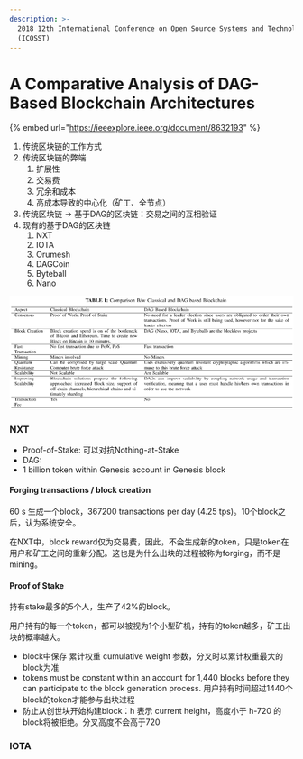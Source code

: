```yaml
---
description: >-
  2018 12th International Conference on Open Source Systems and Technologies
  (ICOSST)
---
```


# A Comparative Analysis of DAG-Based Blockchain Architectures

{% embed url="https://ieeexplore.ieee.org/document/8632193" %}



1. 传统区块链的工作方式
2. 传统区块链的弊端
   1. 扩展性
   2. 交易费
   3. 冗余和成本
   4. 高成本导致的中心化（矿工、全节点）
3. 传统区块链 -&gt; 基于DAG的区块链：交易之间的互相验证
4. 现有的基于DAG的区块链
   1. NXT
   2. IOTA
   3. Orumesh
   4. DAGCoin
   5. Byteball
   6. Nano

![&#x4F20;&#x7EDF;&#x533A;&#x5757;&#x94FE;&#x4E0E;&#x57FA;&#x4E8E;DAG&#x7684;&#x533A;&#x5757;&#x94FE;&#x5BF9;&#x6BD4;](../.gitbook/assets/image%20%2850%29.png)

### NXT

* Proof-of-Stake: 可以对抗Nothing-at-Stake
* DAG: 
* 1 billion token within Genesis account in Genesis block 

#### Forging transactions / block creation

60 s 生成一个block，367200 transactions per day \(4.25 tps\)。10个block之后，认为系统安全。

在NXT中，block reward仅为交易费，因此，不会生成新的token，只是token在用户和矿工之间的重新分配。这也是为什么出块的过程被称为forging，而不是mining。

#### Proof of Stake

持有stake最多的5个人，生产了42%的block。

用户持有的每一个token，都可以被视为1个小型矿机，持有的token越多，矿工出块的概率越大。

* block中保存 累计权重 cumulative weight 参数，分叉时以累计权重最大的block为准
* tokens must be constant within an account for 1,440 blocks before they can participate to the block generation process. 用户持有时间超过1440个block的token才能参与出块过程
* 防止从创世块开始构建block：h 表示 current height，高度小于 h-720 的block将被拒绝。分叉高度不会高于720

### IOTA



